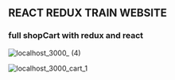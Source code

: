 ## REACT REDUX TRAIN WEBSITE
### full shopCart with redux and react

![localhost_3000_ (4)](https://github.com/MalakaVoid/gosto/assets/90262550/2c210567-fa3b-40f3-8027-75ca8d6776ba)

![localhost_3000_cart_1](https://github.com/MalakaVoid/gosto/assets/90262550/371cf6c7-41ef-48ee-a34a-0363e0a84c3a)

